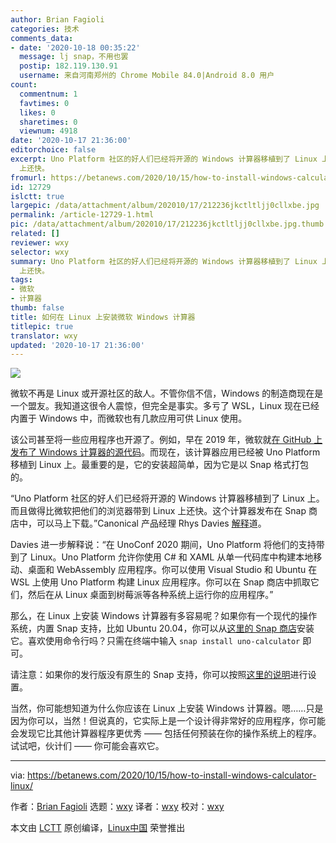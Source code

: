 ```yaml
---
author: Brian Fagioli
categories: 技术
comments_data:
- date: '2020-10-18 00:35:22'
  message: lj snap，不用也罢
  postip: 182.119.130.91
  username: 来自河南郑州的 Chrome Mobile 84.0|Android 8.0 用户
count:
  commentnum: 1
  favtimes: 0
  likes: 0
  sharetimes: 0
  viewnum: 4918
date: '2020-10-17 21:36:00'
editorchoice: false
excerpt: Uno Platform 社区的好人们已经将开源的 Windows 计算器移植到了 Linux 上。而且做得比微软把他们的浏览器带到 Linux
  上还快。
fromurl: https://betanews.com/2020/10/15/how-to-install-windows-calculator-linux/
id: 12729
islctt: true
largepic: /data/attachment/album/202010/17/212236jkctltljj0cllxbe.jpg
permalink: /article-12729-1.html
pic: /data/attachment/album/202010/17/212236jkctltljj0cllxbe.jpg.thumb.jpg
related: []
reviewer: wxy
selector: wxy
summary: Uno Platform 社区的好人们已经将开源的 Windows 计算器移植到了 Linux 上。而且做得比微软把他们的浏览器带到 Linux
  上还快。
tags:
- 微软
- 计算器
thumb: false
title: 如何在 Linux 上安装微软 Windows 计算器
titlepic: true
translator: wxy
updated: '2020-10-17 21:36:00'
---
```


![](/data/attachment/album/202010/17/212236jkctltljj0cllxbe.jpg)


微软不再是 Linux 或开源社区的敌人。不管你信不信，Windows 的制造商现在是一个盟友。我知道这很令人震惊，但完全是事实。多亏了 WSL，Linux 现在已经内置于 Windows 中，而微软也有几款应用可供 Linux 使用。


该公司甚至将一些应用程序也开源了。例如，早在 2019 年，微软就[在 GitHub 上发布了 Windows 计算器的源代码](https://betanews.com/2019/03/06/microsoft-windows-calculator-open-source-github/)。而现在，该计算器应用已经被 Uno Platform 移植到 Linux 上。最重要的是，它的安装超简单，因为它是以 Snap 格式打包的。


“Uno Platform 社区的好人们已经将开源的 Windows 计算器移植到了 Linux 上。而且做得比微软把他们的浏览器带到 Linux 上还快。这个计算器发布在 Snap 商店中，可以马上下载。”Canonical 产品经理 Rhys Davies [解释](https://snapcraft.io/blog/the-windows-calculator-on-linux-with-uno-platform)道。


Davies 进一步解释说：“在 UnoConf 2020 期间，Uno Platform 将他们的支持带到了 Linux。Uno Platform 允许你使用 C# 和 XAML 从单一代码库中构建本地移动、桌面和 WebAssembly 应用程序。你可以使用 Visual Studio 和 Ubuntu 在 WSL 上使用 Uno Platform 构建 Linux 应用程序。你可以在 Snap 商店中抓取它们，然后在从 Linux 桌面到树莓派等各种系统上运行你的应用程序。”






那么，在 Linux 上安装 Windows 计算器有多容易呢？如果你有一个现代的操作系统，内置 Snap 支持，比如 Ubuntu 20.04，你可以从[这里的 Snap 商店](https://snapcraft.io/uno-calculator)安装它。喜欢使用命令行吗？只需在终端中输入 `snap install uno-calculator` 即可。


请注意：如果你的发行版没有原生的 Snap 支持，你可以按照[这里的说明](https://snapcraft.io/docs/installing-snapd)进行设置。


当然，你可能想知道为什么你应该在 Linux 上安装 Windows 计算器。嗯……只是因为你可以，当然！但说真的，它实际上是一个设计得非常好的应用程序，你可能会发现它比其他计算器程序更优秀 —— 包括任何预装在你的操作系统上的程序。试试吧，伙计们 —— 你可能会喜欢它。




---


via: <https://betanews.com/2020/10/15/how-to-install-windows-calculator-linux/> 


作者：[Brian Fagioli](https://betanews.com/author/brianfagioli/) 选题：[wxy](https://github.com/wxy) 译者：[wxy](https://github.com/wxy) 校对：[wxy](https://github.com/wxy)


本文由 [LCTT](https://github.com/LCTT/TranslateProject) 原创编译，[Linux中国](/article-12726-1.html) 荣誉推出